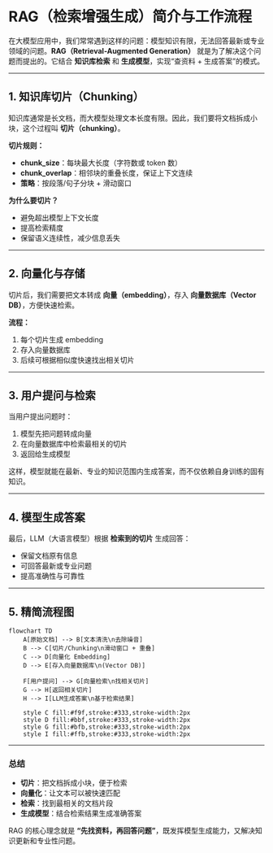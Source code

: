 # **RAG（检索增强生成）简介与工作流程**

在大模型应用中，我们常常遇到这样的问题：模型知识有限，无法回答最新或专业领域的问题。**RAG（Retrieval-Augmented Generation）** 就是为了解决这个问题而提出的。它结合 **知识库检索** 和 **生成模型**，实现“查资料 + 生成答案”的模式。

---

## **1. 知识库切片（Chunking）**

知识库通常是长文档，而大模型处理文本长度有限。因此，我们要将文档拆成小块，这个过程叫 **切片（chunking）**。

**切片规则：**

* **chunk\_size**：每块最大长度（字符数或 token 数）
* **chunk\_overlap**：相邻块的重叠长度，保证上下文连续
* **策略**：按段落/句子分块 + 滑动窗口

**为什么要切片？**

* 避免超出模型上下文长度
* 提高检索精度
* 保留语义连续性，减少信息丢失

---

## **2. 向量化与存储**

切片后，我们需要把文本转成 **向量（embedding）**，存入 **向量数据库（Vector DB）**，方便快速检索。

**流程：**

1. 每个切片生成 embedding
2. 存入向量数据库
3. 后续可根据相似度快速找出相关切片

---

## **3. 用户提问与检索**

当用户提出问题时：

1. 模型先把问题转成向量
2. 在向量数据库中检索最相关的切片
3. 返回给生成模型

这样，模型就能在最新、专业的知识范围内生成答案，而不仅依赖自身训练的固有知识。

---

## **4. 模型生成答案**

最后，LLM（大语言模型）根据 **检索到的切片** 生成回答：

* 保留文档原有信息
* 可回答最新或专业问题
* 提高准确性与可靠性

---

## **5. 精简流程图**

```mermaid
flowchart TD
    A[原始文档] --> B[文本清洗\n去除噪音]
    B --> C[切片/Chunking\n滑动窗口 + 重叠]
    C --> D[向量化 Embedding]
    D --> E[存入向量数据库\n(Vector DB)]

    F[用户提问] --> G[向量检索\n找相关切片]
    G --> H[返回相关切片]
    H --> I[LLM生成答案\n基于检索结果]

    style C fill:#f9f,stroke:#333,stroke-width:2px
    style D fill:#bbf,stroke:#333,stroke-width:2px
    style G fill:#bfb,stroke:#333,stroke-width:2px
    style I fill:#ffb,stroke:#333,stroke-width:2px
```

---

### **总结**

* **切片**：把文档拆成小块，便于检索
* **向量化**：让文本可以被快速匹配
* **检索**：找到最相关的文档片段
* **生成模型**：结合检索结果生成准确答案

RAG 的核心理念就是 **“先找资料，再回答问题”**，既发挥模型生成能力，又解决知识更新和专业性问题。
